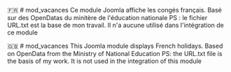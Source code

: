 🇫🇷 # mod_vacances
Ce module Joomla affiche les congés français. Basé sur des OpenDatas du minitère de l'éducation nationale
PS : le fichier URL.txt est la base de mon travail. Il n'a aucune utilisé dans l'intégration de ce module

🇬🇧 # mod_vacances
This Joomla module displays French holidays. Based on OpenData from the Ministry of National Education
PS: the URL.txt file is the basis of my work. It is not used in the integration of this module

